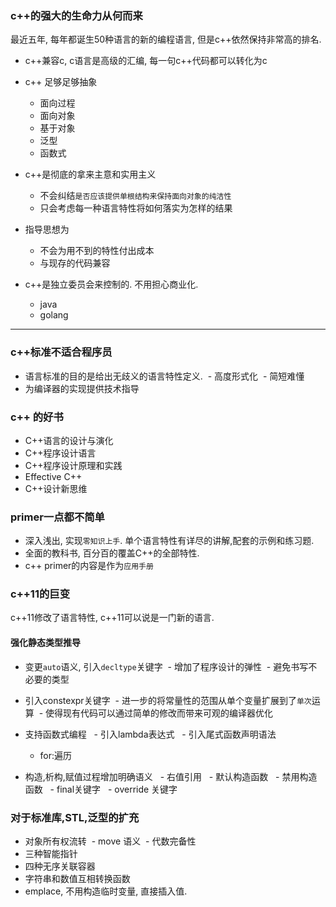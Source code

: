 ### c++的强大的生命力从何而来
最近五年, 每年都诞生50种语言的新的编程语言, 但是c++依然保持非常高的排名.

- c++兼容c, c语言是高级的汇编, 每一句c++代码都可以转化为c
- c++ 足够足够抽象
  - 面向过程
  - 面向对象
  - 基于对象
  - 泛型
  - 函数式
 
- c++是彻底的拿来主意和实用主义
  - 不会纠结`是否应该提供单根结构来保持面向对象的纯洁性`
  - 只会考虑每一种语言特性将如何落实为怎样的结果

- 指导思想为
  - 不会为用不到的特性付出成本
  - 与现存的代码兼容
 
- c++是独立委员会来控制的. 不用担心商业化.
  - java
  - golang


---

### c++标准不适合程序员
- 语言标准的目的是给出无歧义的语言特性定义.
  - 高度形式化
  - 简短难懂
- 为编译器的实现提供技术指导


### c++ 的好书
- C++语言的设计与演化
- C++程序设计语言
- C++程序设计原理和实践
- Effective C++
- C++设计新思维

### primer一点都不简单
- 深入浅出, 实现`零知识上手`. 单个语言特性有详尽的讲解,配套的示例和练习题.
- 全面的教科书, 百分百的覆盖C++的全部特性.
- c++ primer的内容是作为`应用手册`

### c++11的巨变

c++11修改了语言特性, c++11可以说是一门新的语言.

#### 强化静态类型推导
- 变更`auto`语义, 引入`decltype`关键字
  - 增加了程序设计的弹性
  - 避免书写不必要的类型
  
- 引入constexpr关键字
  - 进一步的将常量性的范围从单个变量扩展到了`单次`运算
  - 使得现有代码可以通过简单的修改而带来可观的编译器优化
 
- 支持函数式编程
  - 引入lambda表达式
  - 引入尾式函数声明语法
  - for:遍历
   
- 构造,析构,赋值过程增加明确语义
  - 右值引用
  - 默认构造函数
  - 禁用构造函数
  - final关键字
  - override 关键字
   
### 对于标准库,STL,泛型的扩充
- 对象所有权流转
  - move 语义
  - 代数完备性
  
- 三种智能指针
- 四种无序关联容器
- 字符串和数值互相转换函数
- emplace, 不用构造临时变量, 直接插入值.
